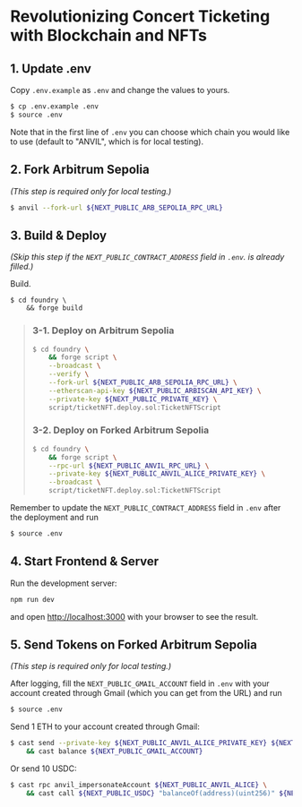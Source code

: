 # Revolutionizing Concert Ticketing with Blockchain and NFTs

## 1. Update .env

Copy `.env.example` as `.env` and change the values to yours.

```bash
$ cp .env.example .env
$ source .env
```

Note that in the first line of `.env` you can choose which chain you would like to use (default to "ANVIL", which is for local testing).

## 2. Fork Arbitrum Sepolia

*(This step is required only for local testing.)*

```bash
$ anvil --fork-url ${NEXT_PUBLIC_ARB_SEPOLIA_RPC_URL}
```

## 3. Build & Deploy

*(Skip this step if the `NEXT_PUBLIC_CONTRACT_ADDRESS` field in `.env`. is already filled.)*

Build.

```
$ cd foundry \
    && forge build
```

> ### 3-1. Deploy on Arbitrum Sepolia
> 
> ```bash
> $ cd foundry \
>     && forge script \
>     --broadcast \
>     --verify \
>     --fork-url ${NEXT_PUBLIC_ARB_SEPOLIA_RPC_URL} \
>     --etherscan-api-key ${NEXT_PUBLIC_ARBISCAN_API_KEY} \
>     --private-key ${NEXT_PUBLIC_PRIVATE_KEY} \
>     script/ticketNFT.deploy.sol:TicketNFTScript
> ```
>
> 
> ### 3-2. Deploy on Forked Arbitrum Sepolia
>
> 
> ```bash
> $ cd foundry \
>     && forge script \
>     --rpc-url ${NEXT_PUBLIC_ANVIL_RPC_URL} \
>     --private-key ${NEXT_PUBLIC_ANVIL_ALICE_PRIVATE_KEY} \
>     --broadcast \
>     script/ticketNFT.deploy.sol:TicketNFTScript
> ```

Remember to update the `NEXT_PUBLIC_CONTRACT_ADDRESS` field in `.env` after the deployment and run

```bash
$ source .env
```

## 4. Start Frontend & Server

Run the development server:

```bash
npm run dev
```

and open [http://localhost:3000](http://localhost:3000) with your browser to see the result.

## 5. Send Tokens on Forked Arbitrum Sepolia

*(This step is required only for local testing.)*

After logging, fill the `NEXT_PUBLIC_GMAIL_ACCOUNT` field in `.env` with your account created through Gmail (which you can get from the URL) and run

```bash
$ source .env
```

Send 1 ETH to your account created through Gmail:

```bash
$ cast send --private-key ${NEXT_PUBLIC_ANVIL_ALICE_PRIVATE_KEY} ${NEXT_PUBLIC_GMAIL_ACCOUNT} --value 1ether \
    && cast balance ${NEXT_PUBLIC_GMAIL_ACCOUNT}
```

Or send 10 USDC:

```bash
$ cast rpc anvil_impersonateAccount ${NEXT_PUBLIC_ANVIL_ALICE} \
    && cast call ${NEXT_PUBLIC_USDC} "balanceOf(address)(uint256)" ${NEXT_PUBLIC_GMAIL_ACCOUNT}
```